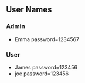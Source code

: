 ## User Names
### Admin
* Emma  password=1234567
### User
* James password=123456
* joe password=123456


